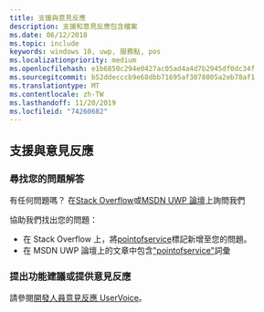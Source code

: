 ```yaml
---
title: 支援與意見反應
description: 支援和意見反應包含檔案
ms.date: 06/12/2018
ms.topic: include
keywords: windows 10, uwp, 服務點, pos
ms.localizationpriority: medium
ms.openlocfilehash: e1b6850c294e0427ac05ad4a4d7b2945df0dc34f
ms.sourcegitcommit: b52ddecccb9e68dbb71695af3078005a2eb78af1
ms.translationtype: MT
ms.contentlocale: zh-TW
ms.lasthandoff: 11/20/2019
ms.locfileid: "74260682"
---
```

## <a name="support-and-feedback"></a>支援與意見反應

### <a name="find-answers-to-your-questions"></a>尋找您的問題解答

有任何問題嗎？ 在[Stack Overflow](https://stackoverflow.com/questions/tagged/pointofservice)或[MSDN UWP 論壇](https://social.msdn.microsoft.com/Forums/en-US/home?forum=wpdevelop&filter=alltypes&sort=relevancedesc&searchTerm=%5Bpointofservice%5D)上詢問我們

協助我們找出您的問題：
- 在 Stack Overflow 上，將[pointofservice](https://stackoverflow.com/questions/tagged/pointofservice)標記新增至您的問題。 
- 在 MSDN UWP 論壇上的文章中包含["pointofservice"](https://social.msdn.microsoft.com/Forums/en-US/home?forum=wpdevelop&filter=alltypes&sort=relevancedesc&searchTerm=%5Bpointofservice%5D)詞彙

### <a name="make-feature-suggestions-or-give-feedback"></a>提出功能建議或提供意見反應
請參閱[開發人員意見反應 UserVoice](https://wpdev.uservoice.com/forums/110705-universal-windows-platform?category_id=202594)。